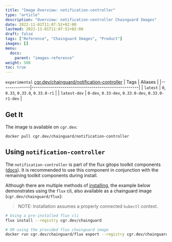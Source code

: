```yaml
---
title: "Image Overview: notification-controller"
type: "article"
description: "Overview: notification-controller Chainguard Images"
date: 2022-11-01T11:07:52+02:00
lastmod: 2022-11-01T11:07:52+02:00
draft: false
tags: ["Reference", "Chainguard Images", "Product"]
images: []
menu:
  docs:
    parent: "images-reference"
weight: 500
toc: true
---
```


`experimental` [cgr.dev/chainguard/notification-controller](https://github.com/chainguard-images/images/tree/main/images/notification-controller)
| Tags         | Aliases                                            |
|--------------|----------------------------------------------------|
| `latest`     | `0`, `0.33`, `0.33.0`, `0.33.0-r1`                 |
| `latest-dev` | `0-dev`, `0.33-dev`, `0.33.0-dev`, `0.33.0-r1-dev` |



## Get It

The image is available on `cgr.dev`:

```
docker pull cgr.dev/chainguard/notification-controller
```

## Using `notification-controller`

The `notification-controller` is part of the flux gitops toolkit components ([docs](https://fluxcd.io/flux/components/)). It is recommended to use this component in conjunction with the remaining toolkit components during install.

Although there are multiple methods of [installing](https://fluxcd.io/flux/installation/), the example below demonstrates using the `flux` cli, also available as a chainguard image (`cgr.dev/chainguard/flux`):

> NOTE: Installation assumes a properly connected `kubectl` context.

```bash
# Using a pre-installed flux cli
flux install --registry cgr.dev/chainguard

# OR using the provided flux chainguard image
docker run cgr.dev/chainguard/flux export --registry cgr.dev/chainguard | kubectl apply -f -
```

